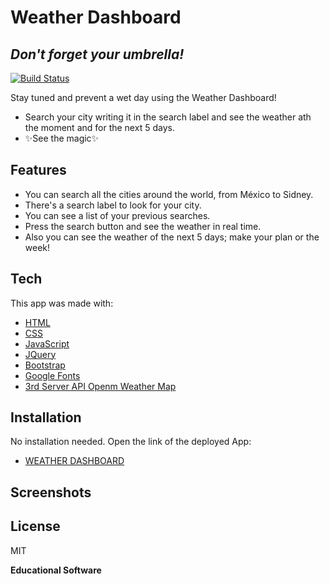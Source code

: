 # Weather Dashboard
## _Don't forget your umbrella!_

[![Build Status](https://travis-ci.org/joemccann/dillinger.svg?branch=master)](https://travis-ci.org/joemccann/dillinger)

Stay tuned and prevent a wet day using the Weather Dashboard! 

- Search your city writing it in the search label and see the weather ath the moment and for the next 5 days.
- ✨See the magic✨

## Features

- You can search all the cities around the world, from México to Sidney.
- There's a search label to look for your city.
- You can see a list of your previous searches.
- Press the search button and see the weather in real time.
- Also you can see the weather of the next 5 days; make your plan or the week!

## Tech

This app was made with:

- [HTML](https://developer.mozilla.org/es/docs/Web/HTML)
- [CSS](https://developer.mozilla.org/es/docs/Web/CSS)
- [JavaScript](https://developer.mozilla.org/es/docs/Web/JavaScript)
- [JQuery](https://jquery.com/)
- [Bootstrap](https://getbootstrap.com/)
- [Google Fonts](https://fonts.google.com//)
- [3rd Server API Openm Weather Map](https://openweathermap.org/)

## Installation

No installation needed. Open the link of the deployed App:
- [WEATHER DASHBOARD](https://openweathermap.org/)

## Screenshots


## License

MIT

**Educational Software**
